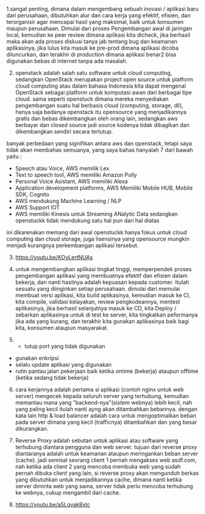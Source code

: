 1.sangat penting, dimana dalam mengembang sebuah inovasi / aplikasi baru dari perusahaan, dibutuhkan alur dan cara kerja yang efektif, efisien, dan terorganisir agar mencapai hasil yang maksimal, baik untuk konsumen maupun perusahaan.
Dimulai dari proses Pengembangan awal di jaringan local, kemudian ke peer review dimana aplikasi kita dicheck, jika berhasil maka akan ada proses diskusi tanya jab tentang bug dan keamanan aplikasinya, jika lulus kita masuk ke pre-prod dimana aplikasi dicoba diluncurkan, dan terakhir di production dimana aplikasi benar2 bisa digunakan bebas di internet tanpa ada masalah.

2. openstack adalah salah satu software untuk cloud computing, sedangkan 
OpenStack merupakan project open source untuk platform cloud computing atau dalam bahasa Indonesia kita dapat mengenal OpenStack sebagai platform untuk komputasi awan dari berbagai tipe cloud.
 sama seperti openstuck dimana mereka menyediakan pengembangan suatu hal berbasis cloud (computing, storage, dll), hanya saja bedanya openstack itu opensource yang menjadikannya gratis dan bebas dikembangkan oleh orang lain, sedangkan aws berbayar dan closed source jadi source kodenya tidak dibagikan dan dikembangkan sendiri secara tertutup.

banyak perbedaan yang signifikan antara aws dan openstack, tetapi saya tidak akan membahas semuanya, yang saya bahas hanyalah 7 dari bawah yaitu :
- Speech atau Voice, AWS memilik Lex
- Text to speech tool, AWS memiliki Amazon Polly
- Personal Voice Asistant, AWS memiliki Alexa
- Application development platforms, AWS Memiliki Mobile HUB, Mobile SDK, Cognito
- AWS mendukung Machine Learning / NLP
- AWS Support IOT
- AWS memiliki Kinesis untuk  Streaming ANalytic Data
sedangkan openstuckk tidak mendukung satu hal pun dari hal diatas

ini dikarenakan memang dari awal openstuckk hanya fokus untuk cloud computing dan cloud storage, juga lisensinya yang opensource mungkin menjadi kurangnya perkembangan aplikasi tersebut.

3. https://youtu.be/KOyLertNUAs

4. untuk mengembangkan aplikasi tingkat tinggi, memperpendek proses pengembangan aplikasi yang membuatnya efektif dan efisien dalam bekerja, dan nanti hasilnya adalah kepuasan kepada customer. Itulah sesuatu yang diinginkan setiap perusahaan.
dimulai dari memulai membuat versi aplikasi, kita build aplikasinya, kemudian masuk ke CI, kita compile, validasi kelayakan, review pengkodeannya, mentest aplikasinya, jika berhasil selanjutnya masuk ke CD, kita Deploy / sebarkan aplikasinya untuk di test ke server, kita tingkatkan peformanya jika ada yang kurang, dan terakhir kita gunakan aplikasinya baik bagi kita, konsumen ataupun masyarakat.

5. - tutup port yang tidak digunakan
- gunakan enkripsi
- selalu update aplikasi yang digunakan
- rutin pantau jalan pekerjaan baik ketika ontime (bekerja) ataupun offtime (ketika sedang tidak bekerja)

6. cara kerjannya adalah pertama si aplikasi (contoh nginx untuk web server) mengecek kepada seluruh server yang terhubung, kemudian memantau mana yang "backend-nya"(sistem webnya) lebih kecil, nah yang paling kecil itulah nanti ayng akan ditambahkan bebannya. dengan kata lain http & load balancer adalah cara untuk mengoptimalkan beban pada server dimana yang kecil (trafficnya) ditambahkan dan yang besar dikurangkan.

7. Reverse Proxy adalah sebutan untuk aplikasi atau software yang terhubung diantara pengguna dan web server. tujuan dari reverse proxy diantaranya adalah untuk keamanan ataupun meringankan beban server (cache). jadi semisal seorang client 1 pernah mengakses web asdf.com, nah ketika ada client 2 yang mencoba membuka web yang sudah pernah dibuka client yang lain, si reverse proxy akan mengunduh berkas yang dibutuhkan untuk menjadikannya cache, dimana nanti ketika server diminta web yang sama, server tidak perlu mencoba terhubung ke webnya, cukup mengambil dari cache.

8. https://youtu.be/a5LgvakBxlc